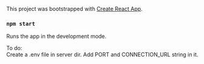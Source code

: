 
This project was bootstrapped with [Create React App](https://github.com/facebook/create-react-app).

### `npm start`

Runs the app in the development mode.

To do:<br>
Create a .env file in server dir. Add 
PORT and CONNECTION_URL string in it.